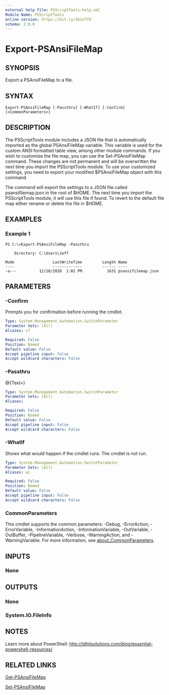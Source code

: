 ```yaml
---
external help file: PSScriptTools-help.xml
Module Name: PSScriptTools
online version: https://bit.ly/361o7Y9
schema: 2.0.0
---
```


# Export-PSAnsiFileMap

## SYNOPSIS
Export a PSAnsiFileMap to a file.

## SYNTAX

```
Export-PSAnsiFileMap [-Passthru] [-WhatIf] [-Confirm] [<CommonParameters>]
```

## DESCRIPTION
The PSScriptTools module includes a JSON file that is automatically imported as the global PSAnsiFileMap variable.
This variable is used for the custom ANSI formatted table view, among other module commands.
If you wish to customize the file map, you can use the Set-PSAnsiFileMap command.
These changes are not permanent and will be overwritten the next time you import the PSScriptTools module.
To use your customized settings, you need to export your modified $PSAnsiFileMap object with this command.

The command will export the settings to a JSON file called psansifilemap.json in the root of $HOME.
The next time you import the PSScriptTools module, it will use this file if found.
To revert to the default file map either rename or delete the file in $HOME.

## EXAMPLES

### Example 1
```
PS C:\>Export-PSAnsiFileMap -Passthru

    Directory: C:\Users\Jeff

Mode                 LastWriteTime         Length Name
----                 -------------         ------ ----
-a---          12/28/2020  1:02 PM           1631 psansifilemap.json
```

## PARAMETERS

### -Confirm
Prompts you for confirmation before running the cmdlet.

```yaml
Type: System.Management.Automation.SwitchParameter
Parameter Sets: (All)
Aliases: cf

Required: False
Position: Named
Default value: False
Accept pipeline input: False
Accept wildcard characters: False
```

### -Passthru
@{Text=}

```yaml
Type: System.Management.Automation.SwitchParameter
Parameter Sets: (All)
Aliases:

Required: False
Position: Named
Default value: False
Accept pipeline input: False
Accept wildcard characters: False
```

### -WhatIf
Shows what would happen if the cmdlet runs.
The cmdlet is not run.

```yaml
Type: System.Management.Automation.SwitchParameter
Parameter Sets: (All)
Aliases: wi

Required: False
Position: Named
Default value: False
Accept pipeline input: False
Accept wildcard characters: False
```

### CommonParameters
This cmdlet supports the common parameters: -Debug, -ErrorAction, -ErrorVariable, -InformationAction, -InformationVariable, -OutVariable, -OutBuffer, -PipelineVariable, -Verbose, -WarningAction, and -WarningVariable. For more information, see [about_CommonParameters](http://go.microsoft.com/fwlink/?LinkID=113216).

## INPUTS

### None
## OUTPUTS

### None
### System.IO.FileInfo
## NOTES
Learn more about PowerShell: http://jdhitsolutions.com/blog/essential-powershell-resources/

## RELATED LINKS

[Get-PSAnsiFileMap]()

[Set-PSAnsiFileMap]()

